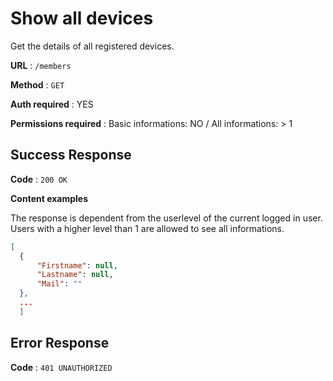 # Show all devices

Get the details of all registered devices.

**URL** : `/members`

**Method** : `GET`

**Auth required** : YES

**Permissions required** : Basic informations: NO / All informations: > 1

## Success Response

**Code** : `200 OK`

**Content examples**

The response is dependent from the userlevel of the current logged in user. Users with a higher level than 1 are allowed to see all informations.

```json
[
  {
      "Firstname": null,
      "Lastname": null,
      "Mail": ""
  },
  ...
  ]
```

## Error Response

**Code** : `401 UNAUTHORIZED`
